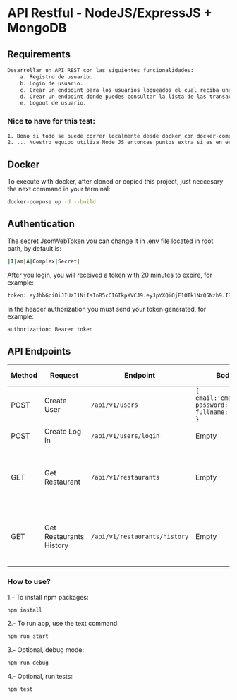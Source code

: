 # API Restful - NodeJS/ExpressJS + MongoDB

## Requirements
```sh
Desarrollar un API REST con las siguientes funcionalidades:
    a. Registro de usuario.
    b. Login de usuario.
    c. Crear un endpoint para los usuarios logueados el cual reciba una ciudad (o unas coordenadas) y retorne una lista de los restaurantes cercanos a esta ciudad o coordenadas. Puedes utilizar algún API público para esto.
    d. Crear un endpoint donde puedes consultar la lista de las transacciones realizadas históricamente.
    e. Logout de usuario.
```

### Nice to have for this test:
```sh
1. Bono si todo se puede correr localmente desde docker con docker-compose.
2. ... Nuestro equipo utiliza Node JS entonces puntos extra si es en este lenguaje.
```

## Docker
To execute with docker, after cloned or copied this project, just neccesary the next command in your terminal:
```sh
docker-compose up -d --build
```

## Authentication
The secret JsonWebToken you can change it in .env file located in root path, by default is:
```sh
|I|am|A|Complex|Secret|
```

After you login, you will received a token with 20 minutes to expire, for example:
```sh
token: eyJhbGciOiJIUzI1NiIsInR5cCI6IkpXVCJ9.eyJpYXQiOjE1OTk1NzQ5Nzh9.IBf_k91pnZq1now5rIOH4SIS8tY1maxo45vOzB2F5oU
```

In the header authorization you must send your token generated, for example:
```sh
authorization: Bearer token
```

## API Endpoints
| Method | Request | Endpoint | Body Example | Succes Response Example | Error Response Example |
| ------ | ------ | ------ | ------ | ------ | ------ |
| POST | Create User | ```/api/v1/users``` |  ``` { email:'email@domain.com', password:'Password!@#?]', fullname:'First LastName' } ``` | ``` ok: true ``` | ``` errors: [ "User email already exists" ] ``` |
| POST | Create Log In | ```/api/v1/users/login``` | Empty | ``` { token: "eyJhbGciOiJIUzI1NiIsInR5cCI6IkpXVCJ9.eyJlbWFpbCI6ImpvaGFuQGpvaGFuLmNvbSIsImlhdCI6MTYyOTcwMjIzOSwiZXhwIjoxNjI5NzAyMjM5fQ.mxHg3gYsbEYXQa7jjziNUIaFodUywlJ6D8syxlUtIKU" } ``` | ``` errors: [ "Invalid email or password, doesnt match" ] ``` |
| GET | Get Restaurant | ```/api/v1/restaurants``` |  Empty | ``` [ { "name": "The Little Snail Restaurant", "location": {     "lat": -33.8703417,     "lng": 151.1979222 }    },    { "name": "Flying Fish - Pick Up & Delivery Available", "location": {     "lat": -33.8683472,     "lng": 151.1962233 }    } ] ``` | ``` { errors: [ { "name": "TokenExpiredError", "message": "jwt expired", "expiredAt": "2021-08-23T07:16:32.000Z" } ] } ``` |
| GET | Get Restaurants History | ```/api/v1/restaurants/history``` |  Empty | ``` [ { "response": [ { "error_message": "The provided API key is invalid.", "status": "REQUEST_DENIED" } ], "_id": "5SWLUfVJw", "created_at": "2021-09-20T00:12:57.627Z", "__v": 0    } ] ``` | ``` { errors: [ { "name": "TokenExpiredError", "message": "jwt expired", "expiredAt": "2021-08-23T07:16:32.000Z" } ] } ``` |

### How to use?
1.- To install npm packages:
```sh
npm install
```

2.- To run app, use the text command:
```sh
npm run start
```

3.- Optional, debug mode:
```sh
npm run debug
```

4.- Optional, run tests:
```sh
npm test
```
